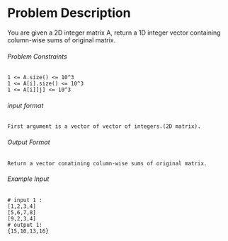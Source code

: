 # Problem Description

You are given a 2D integer matrix A, return a 1D integer vector containing column-wise sums of original matrix.

###### Problem Constraints

```
1 <= A.size() <= 10^3
1 <= A[i].size() <= 10^3
1 <= A[i][j] <= 10^3
```

###### input format

``` 
First argument is a vector of vector of integers.(2D matrix).
```

###### Output Format

```
Return a vector conatining column-wise sums of original matrix.
```

###### Example Input

```
# input 1 : 
[1,2,3,4]
[5,6,7,8]
[9,2,3,4]
# output 1: 
{15,10,13,16}

```
